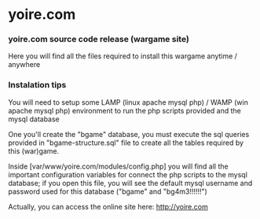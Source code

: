 # yoire.com
### yoire.com source code release (wargame site)

Here you will find all the files required to install this wargame anytime / anywhere

### Instalation tips

You will need to setup some LAMP (linux apache mysql php) / WAMP  (win apache mysql php) environment to run the php scripts provided and the mysql database

One you'll create the "bgame" database, you must execute the sql queries provided in "bgame-structure.sql" file to create all the tables required by this (war)game.

Inside [var/www/yoire.com/modules/config.php] you will find all the important configuration variables for connect the php scripts to the mysql database; if you open this file, you will see the default mysql username and password used for this database ("bgame" and "bg4m3!!!!!!")

Actually, you can access the online site here: http://yoire.com 
